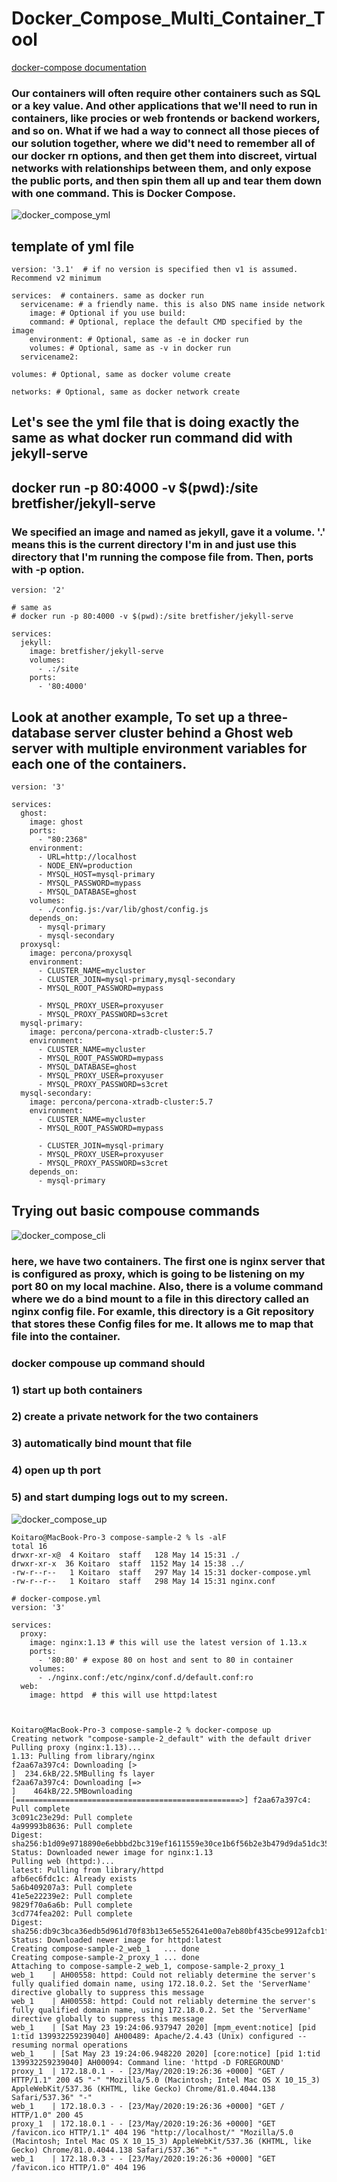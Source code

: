 # Docker_Compose_Multi_Container_Tool
[docker-compose documentation](https://docs.docker.com/compose/compose-file/)
### Our containers will often require other containers such as SQL or a key value. And other applications that we'll need to run in containers, like procies or web frontends or backend workers, and so on. What if we had a way to connect all those pieces of our solution together, where we did't need to remember all of our docker rn options, and then get them into discreet, virtual networks with relationships between them, and only expose the public ports, and then spin them all up and tear them down with one command. This is Docker Compose.
![docker_compose_yml](https://github.com/NoriKaneshige/Docker_Compose_Multi_Container_Tool/blob/master/docker_compose_yml.png)
## template of yml file
```
version: '3.1'  # if no version is specified then v1 is assumed. Recommend v2 minimum

services:  # containers. same as docker run
  servicename: # a friendly name. this is also DNS name inside network
    image: # Optional if you use build:
    command: # Optional, replace the default CMD specified by the image
    environment: # Optional, same as -e in docker run
    volumes: # Optional, same as -v in docker run
  servicename2:

volumes: # Optional, same as docker volume create

networks: # Optional, same as docker network create
```
## Let's see the yml file that is doing exactly the same as what docker run command did with jekyll-serve
## docker run -p 80:4000 -v $(pwd):/site bretfisher/jekyll-serve
### We specified an image and named as jekyll, gave it a volume. '.' means this is the current directory I'm in and just use this directory that I'm running the compose file from. Then, ports with -p option.
```
version: '2'

# same as 
# docker run -p 80:4000 -v $(pwd):/site bretfisher/jekyll-serve

services:
  jekyll:
    image: bretfisher/jekyll-serve
    volumes:
      - .:/site
    ports:
      - '80:4000'
```
## Look at another example, To set up a three-database server cluster behind a Ghost web server with multiple environment variables for each one of the containers.
```
version: '3'

services:
  ghost:
    image: ghost
    ports:
      - "80:2368"
    environment:
      - URL=http://localhost
      - NODE_ENV=production
      - MYSQL_HOST=mysql-primary
      - MYSQL_PASSWORD=mypass
      - MYSQL_DATABASE=ghost
    volumes:
      - ./config.js:/var/lib/ghost/config.js
    depends_on:
      - mysql-primary
      - mysql-secondary
  proxysql:
    image: percona/proxysql
    environment: 
      - CLUSTER_NAME=mycluster
      - CLUSTER_JOIN=mysql-primary,mysql-secondary
      - MYSQL_ROOT_PASSWORD=mypass
   
      - MYSQL_PROXY_USER=proxyuser
      - MYSQL_PROXY_PASSWORD=s3cret
  mysql-primary:
    image: percona/percona-xtradb-cluster:5.7
    environment: 
      - CLUSTER_NAME=mycluster
      - MYSQL_ROOT_PASSWORD=mypass
      - MYSQL_DATABASE=ghost
      - MYSQL_PROXY_USER=proxyuser
      - MYSQL_PROXY_PASSWORD=s3cret
  mysql-secondary:
    image: percona/percona-xtradb-cluster:5.7
    environment: 
      - CLUSTER_NAME=mycluster
      - MYSQL_ROOT_PASSWORD=mypass
   
      - CLUSTER_JOIN=mysql-primary
      - MYSQL_PROXY_USER=proxyuser
      - MYSQL_PROXY_PASSWORD=s3cret
    depends_on:
      - mysql-primary
```
## Trying out basic compouse commands
![docker_compose_cli](https://github.com/NoriKaneshige/Docker_Compose_Multi_Container_Tool/blob/master/docker_compose_cli.png)
### here, we have two containers. The first one is nginx server that is configured as proxy, which is going to be listening on my port 80 on my local machine. Also, there is a volume command where we do a bind mount to a file in this directory called an nginx config file. For examle, this directory is a Git repository that stores these Config files for me. It allows me to map that file into the container.
### docker compouse up command should
### 1) start up both containers
### 2) create a private network for the two containers
### 3) automatically bind mount that file
### 4) open up th port
### 5) and start dumping logs out to my screen.
![docker_compose_up](https://github.com/NoriKaneshige/Docker_Compose_Multi_Container_Tool/blob/master/docker_compose_up.png)
```
Koitaro@MacBook-Pro-3 compose-sample-2 % ls -alF
total 16
drwxr-xr-x@  4 Koitaro  staff   128 May 14 15:31 ./
drwxr-xr-x  36 Koitaro  staff  1152 May 14 15:38 ../
-rw-r--r--   1 Koitaro  staff   297 May 14 15:31 docker-compose.yml
-rw-r--r--   1 Koitaro  staff   298 May 14 15:31 nginx.conf

# docker-compose.yml
version: '3'

services:
  proxy:
    image: nginx:1.13 # this will use the latest version of 1.13.x
    ports:
      - '80:80' # expose 80 on host and sent to 80 in container
    volumes:
      - ./nginx.conf:/etc/nginx/conf.d/default.conf:ro
  web:
    image: httpd  # this will use httpd:latest
    


Koitaro@MacBook-Pro-3 compose-sample-2 % docker-compose up
Creating network "compose-sample-2_default" with the default driver
Pulling proxy (nginx:1.13)...
1.13: Pulling from library/nginx
f2aa67a397c4: Downloading [>                                                  ]  234.6kB/22.5MBulling fs layer
f2aa67a397c4: Downloading [=>                                                 ]    464kB/22.5MBownloading [==================================================>] f2aa67a397c4: Pull complete
3c091c23e29d: Pull complete
4a99993b8636: Pull complete
Digest: sha256:b1d09e9718890e6ebbbd2bc319ef1611559e30ce1b6f56b2e3b479d9da51dc35
Status: Downloaded newer image for nginx:1.13
Pulling web (httpd:)...
latest: Pulling from library/httpd
afb6ec6fdc1c: Already exists
5a6b409207a3: Pull complete
41e5e22239e2: Pull complete
9829f70a6a6b: Pull complete
3cd774fea202: Pull complete
Digest: sha256:db9c3bca36edb5d961d70f83b13e65e552641e00a7eb80bf435cbe9912afcb1f
Status: Downloaded newer image for httpd:latest
Creating compose-sample-2_web_1   ... done
Creating compose-sample-2_proxy_1 ... done
Attaching to compose-sample-2_web_1, compose-sample-2_proxy_1
web_1    | AH00558: httpd: Could not reliably determine the server's fully qualified domain name, using 172.18.0.2. Set the 'ServerName' directive globally to suppress this message
web_1    | AH00558: httpd: Could not reliably determine the server's fully qualified domain name, using 172.18.0.2. Set the 'ServerName' directive globally to suppress this message
web_1    | [Sat May 23 19:24:06.937947 2020] [mpm_event:notice] [pid 1:tid 139932259239040] AH00489: Apache/2.4.43 (Unix) configured -- resuming normal operations
web_1    | [Sat May 23 19:24:06.948220 2020] [core:notice] [pid 1:tid 139932259239040] AH00094: Command line: 'httpd -D FOREGROUND'
proxy_1  | 172.18.0.1 - - [23/May/2020:19:26:36 +0000] "GET / HTTP/1.1" 200 45 "-" "Mozilla/5.0 (Macintosh; Intel Mac OS X 10_15_3) AppleWebKit/537.36 (KHTML, like Gecko) Chrome/81.0.4044.138 Safari/537.36" "-"
web_1    | 172.18.0.3 - - [23/May/2020:19:26:36 +0000] "GET / HTTP/1.0" 200 45
proxy_1  | 172.18.0.1 - - [23/May/2020:19:26:36 +0000] "GET /favicon.ico HTTP/1.1" 404 196 "http://localhost/" "Mozilla/5.0 (Macintosh; Intel Mac OS X 10_15_3) AppleWebKit/537.36 (KHTML, like Gecko) Chrome/81.0.4044.138 Safari/537.36" "-"
web_1    | 172.18.0.3 - - [23/May/2020:19:26:36 +0000] "GET /favicon.ico HTTP/1.0" 404 196
```
